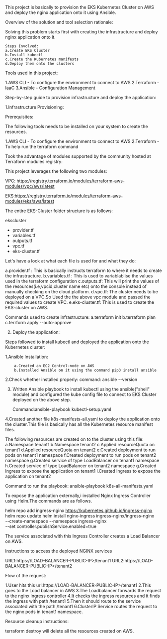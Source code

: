 
This project is basically to provision the EKS Kubernetes Cluster on AWS and deploy the nginx application onto it using Ansible.

Overview of the solution and tool selection rationale:

 Solving this problem starts first with creating the infrastructure and deploy nginx application onto it.

 	Steps Involved:
  	a.Create EKS Cluster
  	b.Install kubectl
  	c.Create the Kubernetes manifests
  	d.Deploy them onto the clusters

Tools used in this project:

 1.AWS CLI - To configure the environment to connect to AWS
 2.Terraform - IaaC
 3.Ansible   - Configuration Management


Step-by-step guide to provision infrastructure and deploy the application:

1.Infrastructure Provisioning:

Prerequisites:

The following tools needs to be installed on your system to create the resources.

 1.AWS CLI - To configure the environment to connect to AWS
 2.Terraform - To help run the terraform command

Took the advantage of modules supported by the community hosted at Terraform modules registry:

This project leverages the following two modules:

VPC: https://registry.terraform.io/modules/terraform-aws-modules/vpc/aws/latest

EKS:https://registry.terraform.io/modules/terraform-aws-modules/eks/aws/latest

The entire EKS-Cluster folder structure is as follows:

ekscluster 
  - provider.tf
  - variables.tf
  - outputs.tf
  - vpc.tf
  - eks-cluster.tf

Let's have a look at what each file is used for and what they do:

 a.provider.tf : This is basically instructs terraform to where it needs to create the infrastructure.
 b.variables.tf : This is used to variablablise the values used in the terraform configuration
 c.outputs.tf: This will print the values of the resources(i.e,vpcid,cluster name etc) onto the console instead of manually checking on the cloud platform. 
 d.vpc.tf: The cluster needs to be deployed on a VPC.So Used the the above vpc module and passed the required values to create VPC.
 e.eks-cluster.tf: This is used to create the EKS-cluster on AWS.

 Commands used to create infrastructure:
    a.terraform init
    b.terraform plan
    c.terrform apply --auto-approve

2. Deploy the application:

 
  Steps followed to install kubectl and deployed the application onto the Kubernetes cluster:

   1.Ansible Installation:

        a.Created an EC2 Control-node on AWS
        b.Installed Ansible on it using the command pip3 install ansible

  2.Check whether installed properly:
       command: ansible --version

  3. Written Ansible playbook to install kubectl using the ansible("shell" module) and configured the kube config file to connect to EKS Cluster deployed on the above step.

      Command:ansible-playbook kubectl-setup.yaml

  4.Created another file k8s-manifests-all.yaml to deploy the application onto the cluster.This file is basically has all the Kubernetes resource manifest files.

   The following resources are created on to the cluster using this file:
      a.Namespace tenant1
      b.Namespace tenant2
      c.Applied resourceQuota on tenant1
      d.Applied resourceQuota on tenant2
      e.Created deployment to run pods on tenant1 namespace
      f.Created deployment to run pods on tenant2 namespace
      g.Created service of type LoadBalancer on tenant1 namespace
      h.Created service of type LoadBalancer on tenant2 namespace
      g.Created Ingress to expose the application on tenant1
      i.Created Ingress to expose the application on tenant2

   Command to run the playbook: ansible-playbook k8s-all-manifests.yaml
 
To expose the application externally,i installed Nginx Ingress Controller using Helm.The commands are as follows.

helm repo add ingress-nginx https://kubernetes.github.io/ingress-nginx
helm repo update
helm install nginx-ingress ingress-nginx/ingress-nginx \
  --create-namespace --namespace ingress-nginx \
  --set controller.publishService.enabled=true


The service associated with this Ingress Controller creates a Load Balancer on AWS. 

Instructions to access the deployed NGINX services

URL1:https://LOAD-BALANCER-PUBLIC-IP>/tenant1
URL2:https://LOAD-BALANCER-PUBLIC-IP>/tenant2

Flow of the request:

1.User hits this url:https://LOAD-BALANCER-PUBLIC-IP>/tenant1
2.This goes to the Load balancer in AWS
3.The Loadbalancer forwards the request to the nginx ingress controller
4.It checks the ingress resources and it finds the ingress with path /tenant1
5.Then it should route to the service associated with the path /tenant1
6.ClusterIP Service routes the request to the nginx pods in tenant1 namespace.

Resource cleanup instructions:

terraform destroy will delete all the resources created on AWS.




      

   
  
 


